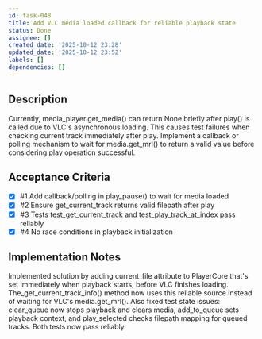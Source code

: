 ```yaml
---
id: task-048
title: Add VLC media loaded callback for reliable playback state
status: Done
assignee: []
created_date: '2025-10-12 23:28'
updated_date: '2025-10-12 23:52'
labels: []
dependencies: []
---
```


## Description

Currently, media_player.get_media() can return None briefly after play() is called due to VLC's asynchronous loading. This causes test failures when checking current track immediately after play. Implement a callback or polling mechanism to wait for media.get_mrl() to return a valid value before considering play operation successful.

## Acceptance Criteria
<!-- AC:BEGIN -->
- [x] #1 Add callback/polling in play_pause() to wait for media loaded
- [x] #2 Ensure get_current_track returns valid filepath after play
- [x] #3 Tests test_get_current_track and test_play_track_at_index pass reliably
- [x] #4 No race conditions in playback initialization
<!-- AC:END -->

## Implementation Notes

Implemented solution by adding current_file attribute to PlayerCore that's set immediately when playback starts, before VLC finishes loading. The_get_current_track_info() method now uses this reliable source instead of waiting for VLC's media.get_mrl(). Also fixed test state issues: clear_queue now stops playback and clears media, add_to_queue sets playback context, and play_selected checks filepath mapping for queued tracks. Both tests now pass reliably.

